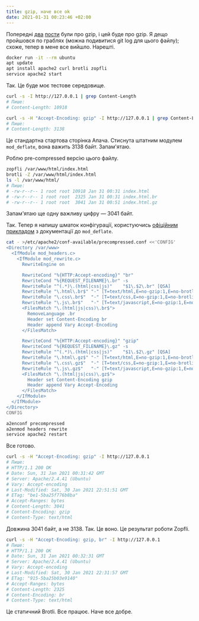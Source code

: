 ```yaml
---
title: gzip, наче все ok
date: 2021-01-31 00:23:46 +02:00
---
```


Попередні [два][2] [пости][3] були про gzip, і цей буде про gzip. Я дещо пройшовся по граблях (можна подивитися git log для цього файлу); схоже, тепер в мене все вийшло. Нарешті.

```sh
docker run -it --rm ubuntu
apt update
apt install apache2 curl brotli zopfli
service apache2 start
```

Так. Це буде моє тестове середовище.

```sh
curl -s -I http://127.0.0.1 | grep Content-Length
# Пише:
# Content-Length: 10918

curl -s -H "Accept-Encoding: gzip" -I http://127.0.0.1 | grep Content-Length
# Пише:
# Content-Length: 3138
```

Це стандартна стартова сторінка Апача. Стиснута штатним модулем `mod_deflate`, вона важить 3138 байт. Запам'ятаю.

Роблю pre-compressed версію цього файлу.

```sh
zopfli /var/www/html/index.html
brotli -Z /var/www/html/index.html
ls -l /var/www/html/
# Пише:
# -rw-r--r-- 1 root root 10918 Jan 31 00:31 index.html
# -rw-r--r-- 1 root root  2325 Jan 31 00:31 index.html.br
# -rw-r--r-- 1 root root  3041 Jan 31 00:51 index.html.gz
```

Запам'ятаю ще одну важливу цифру — 3041 байт.

Так. Тепер я напишу шматок конфігурації, користуючись [офіційним прикладом][1] з документації до `mod_deflate`.

```sh
cat - >/etc/apache2/conf-available/precompressed.conf <<'CONFIG'
<Directory /var/www>
  <IfModule mod_headers.c>
    <IfModule mod_rewrite.c>
      RewriteEngine on

      RewriteCond "%{HTTP:Accept-encoding}" "br"
      RewriteCond "%{REQUEST_FILENAME}\.br" -s
      RewriteRule "^(.*)\.(html|css|js)"    "$1\.$2\.br" [QSA]
      RewriteRule "\.html\.br$" "-" [T=text/html,E=no-gzip:1,E=no-brotli:1]
      RewriteRule "\.css\.br$"  "-" [T=text/css,E=no-gzip:1,E=no-brotli:1]
      RewriteRule "\.js\.br$"   "-" [T=text/javascript,E=no-gzip:1,E=no-brotli:1]
      <FilesMatch "\.(html|js|css)\.br$">
        RemoveLanguage .br
        Header set Content-Encoding br
        Header append Vary Accept-Encoding
      </FilesMatch>

      RewriteCond "%{HTTP:Accept-encoding}" "gzip"
      RewriteCond "%{REQUEST_FILENAME}\.gz" -s
      RewriteRule "^(.*)\.(html|css|js)"    "$1\.$2\.gz" [QSA]
      RewriteRule "\.html\.gz$" "-" [T=text/html,E=no-gzip:1,E=no-brotli:1]
      RewriteRule "\.css\.gz$"  "-" [T=text/css,E=no-gzip:1,E=no-brotli:1]
      RewriteRule "\.js\.gz$"   "-" [T=text/javascript,E=no-gzip:1,E=no-brotli:1]
      <FilesMatch "\.(html|js|css)\.gz$">
        Header set Content-Encoding gzip
        Header append Vary Accept-Encoding
      </FilesMatch>
    </IfModule>
  </IfModule>
</Directory>
CONFIG

a2enconf precompressed
a2enmod headers rewrite
service apache2 restart
```

Все готово.

```sh
curl -s -H "Accept-Encoding: gzip" -I http://127.0.0.1
# Пише:
# HTTP/1.1 200 OK
# Date: Sun, 31 Jan 2021 00:31:42 GMT
# Server: Apache/2.4.41 (Ubuntu)
# Vary: Accept-encoding
# Last-Modified: Sat, 30 Jan 2021 22:51:51 GMT
# ETag: "be1-5ba25f776b8ba"
# Accept-Ranges: bytes
# Content-Length: 3041
# Content-Encoding: gzip
# Content-Type: text/html
```

Довжина 3041 байт, а не 3138. Так. Це воно. Це результат роботи Zopfli.

```sh
curl -s -H "Accept-Encoding: gzip, br" -I http://127.0.0.1
# Пише:
# HTTP/1.1 200 OK
# Date: Sun, 31 Jan 2021 00:32:31 GMT
# Server: Apache/2.4.41 (Ubuntu)
# Vary: Accept-encoding
# Last-Modified: Sat, 30 Jan 2021 22:31:57 GMT
# ETag: "915-5ba25b03e9140"
# Accept-Ranges: bytes
# Content-Length: 2325
# Content-Encoding: br
# Content-Type: text/html
```

Це статичний Brotli. Все працює. Наче все добре.

[1]: https://httpd.apache.org/docs/2.4/mod/mod_deflate.html#precompressed
[2]: /2021/01/26/brotli.html
[3]: /2021/01/28/gzip-wtf.html
